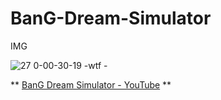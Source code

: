 # BanG-Dream-Simulator

IMG


![27 0-00-30-19 -wtf -](https://user-images.githubusercontent.com/40117823/41191352-181785e4-6c29-11e8-838a-500ccd1066b8.png)


** [BanG Dream Simulator - YouTube](https://www.youtube.com/watch?v=m2c1vNk8lVE) **
